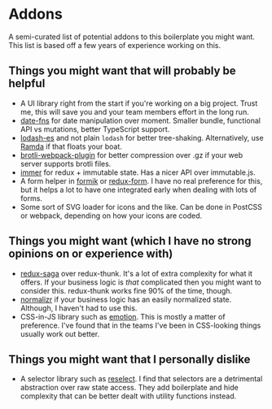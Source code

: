# Addons

A semi-curated list of potential addons to this boilerplate you might want. This list is based off a few years of experience working on this.

## Things you might want that will probably be helpful

* A UI library right from the start if you're working on a big project. Trust me, this will save you and your team members effort in the long run.
* [date-fns](https://date-fns.org/) for date manipulation over moment. Smaller bundle, functional API vs mutations, better TypeScript support.
* [lodash-es](https://www.npmjs.com/package/lodash-es) and not plain `lodash` for better tree-shaking. Alternatively, use [Ramda](https://ramdajs.com/) if that floats your boat.
* [brotli-webpack-plugin](https://github.com/mynameiswhm/brotli-webpack-plugin) for better compression over .gz if your web server supports brotli files.
* [immer](https://github.com/mweststrate/immer) for redux + immutable state. Has a nicer API over immutable.js.
* A form helper in [formik](https://github.com/jaredpalmer/formik) or [redux-form](https://redux-form.com/8.0.4/). I have no real preference for this, but it helps a lot to have one integrated early when dealing with lots of forms.
* Some sort of SVG loader for icons and the like. Can be done in PostCSS or webpack, depending on how your icons are coded.

## Things you might want (which I have no strong opinions on or experience with)

* [redux-saga](https://github.com/redux-saga/redux-saga) over redux-thunk. It's a lot of extra complexity for what it offers. If your business logic is *that* complicated then you might want to consider this. redux-thunk works fine 90% of the time, though.
* [normalizr](https://github.com/paularmstrong/normalizr) if your business logic has an easily normalized state. Although, I haven't had to use this.
* CSS-in-JS library such as [emotion](https://github.com/emotion-js/emotion). This is mostly a matter of preference. I've found that in the teams I've been in CSS-looking things usually work out better.

## Things you might want that I personally dislike

* A selector library such as [reselect](https://github.com/reduxjs/reselect). I find that selectors are a detrimental abstraction over raw state access. They add boilerplate and hide complexity that can be better dealt with utility functions instead.
